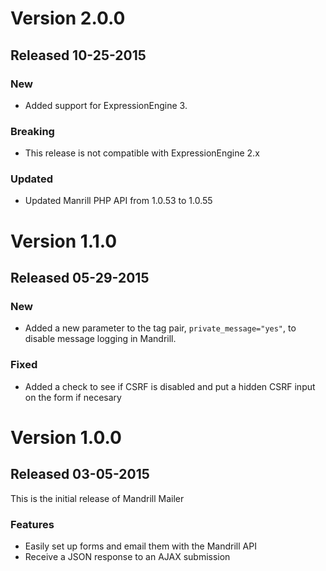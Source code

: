 # Version 2.0.0

## Released 10-25-2015

### New

- Added support for ExpressionEngine 3.

### Breaking

- This release is not compatible with ExpressionEngine 2.x

### Updated

- Updated Manrill PHP API from 1.0.53 to 1.0.55

# Version 1.1.0

## Released 05-29-2015

### New

- Added a new parameter to the tag pair, `private_message="yes"`, to disable message logging in Mandrill.

### Fixed

- Added a check to see if CSRF is disabled and put a hidden CSRF input on the form if necesary

# Version 1.0.0

## Released 03-05-2015

This is the initial release of Mandrill Mailer

### Features

- Easily set up forms and email them with the Mandrill API
- Receive a JSON response to an AJAX submission